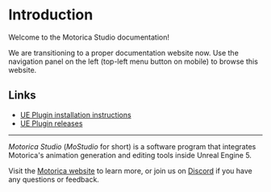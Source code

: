 # Introduction

Welcome to the Motorica Studio documentation!

We are transitioning to a proper documentation website now. Use the navigation panel on the left (top-left menu button on mobile) to browse this website.

## Links

- [UE Plugin installation instructions](https://docs.google.com/document/d/e/2PACX-1vSEqmBBs6cngvLE4BB4AVtasH601Gsfe5rLUPssLbWOacWo-mXegOY53pn8IZxsUS6O7KsMPtELplIy/pub)
- [UE Plugin releases](https://drive.google.com/drive/folders/1e6sxkr8GiZCXNJb9W0bH32bwcNw06wqm)

---

*Motorica Studio* (*MoStudio* for short) is a software program that integrates Motorica's animation generation and editing tools inside Unreal Engine 5.

Visit the [Motorica website](https://www.motorica.ai/) to learn more, or join us on [Discord](https://discord.com/invite/KWRqNzcjYA) if you have any questions or feedback.
